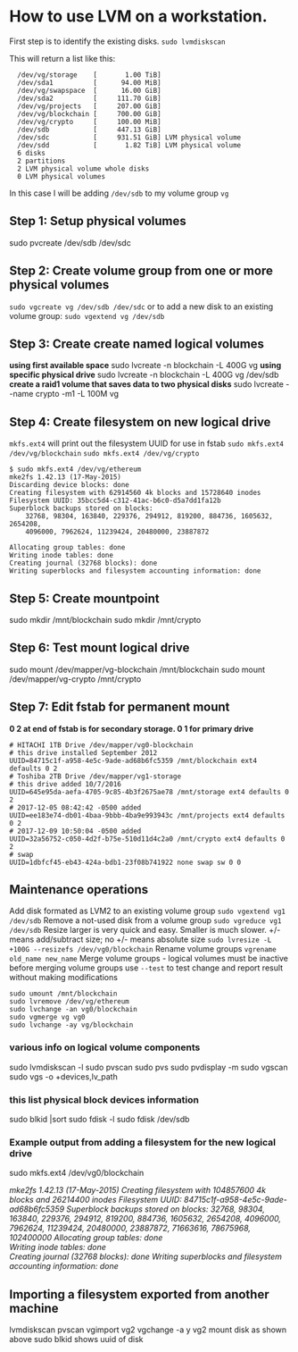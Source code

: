 # How to use LVM on a workstation.

First step is to identify the existing disks.
`sudo lvmdiskscan`

This will return a list like this:
```
  /dev/vg/storage    [       1.00 TiB] 
  /dev/sda1          [      94.00 MiB] 
  /dev/vg/swapspace  [      16.00 GiB] 
  /dev/sda2          [     111.70 GiB] 
  /dev/vg/projects   [     207.00 GiB] 
  /dev/vg/blockchain [     700.00 GiB] 
  /dev/vg/crypto     [     100.00 MiB] 
  /dev/sdb           [     447.13 GiB] 
  /dev/sdc           [     931.51 GiB] LVM physical volume
  /dev/sdd           [       1.82 TiB] LVM physical volume
  6 disks
  2 partitions
  2 LVM physical volume whole disks
  0 LVM physical volumes
```
In this case I will be adding `/dev/sdb` to my volume group `vg`

## Step 1: Setup physical volumes
sudo pvcreate /dev/sdb /dev/sdc

## Step 2: Create volume group from one or more physical volumes
`sudo vgcreate vg /dev/sdb /dev/sdc`
or to add a new disk to an existing volume group:
`sudo vgextend vg /dev/sdb`


## Step 3: Create create named logical volumes
**using first available space**
sudo lvcreate -n blockchain -L 400G vg
**using specific physical drive**
sudo lvcreate -n blockchain -L 400G vg /dev/sdb
**create a raid1 volume that saves data to two physical disks**
sudo lvcreate --name crypto -m1 -L 100M vg

## Step 4: Create filesystem on new logical drive
`mkfs.ext4` will print out the filesystem UUID for use in fstab
`sudo mkfs.ext4 /dev/vg/blockchain`
`sudo mkfs.ext4 /dev/vg/crypto`

```
$ sudo mkfs.ext4 /dev/vg/ethereum
mke2fs 1.42.13 (17-May-2015)
Discarding device blocks: done
Creating filesystem with 62914560 4k blocks and 15728640 inodes
Filesystem UUID: 35bcc5d4-c312-41ac-b6c0-d5a7dd1fa12b
Superblock backups stored on blocks:
	32768, 98304, 163840, 229376, 294912, 819200, 884736, 1605632, 2654208,
	4096000, 7962624, 11239424, 20480000, 23887872

Allocating group tables: done
Writing inode tables: done
Creating journal (32768 blocks): done
Writing superblocks and filesystem accounting information: done
```

## Step 5: Create mountpoint
sudo mkdir /mnt/blockchain
sudo mkdir /mnt/crypto

## Step 6: Test mount logical drive
sudo mount /dev/mapper/vg-blockchain /mnt/blockchain
sudo mount /dev/mapper/vg-crypto /mnt/crypto

## Step 7: Edit fstab for permanent mount
**0 2 at end of fstab is for secondary storage.  0 1 for primary drive**
```
# HITACHI 1TB Drive /dev/mapper/vg0-blockchain
# this drive installed September 2012
UUID=84715c1f-a958-4e5c-9ade-ad68b6fc5359 /mnt/blockchain ext4 defaults 0 2
# Toshiba 2TB Drive /dev/mapper/vg1-storage
# this drive added 10/7/2016
UUID=645e95da-aefa-4705-9c85-4b3f2675ae78 /mnt/storage ext4 defaults 0 2
# 2017-12-05 08:42:42 -0500 added
UUID=ee183e74-db01-4baa-9bbb-4ba9e993943c /mnt/projects ext4 defaults 0 2
# 2017-12-09 10:50:04 -0500 added
UUID=32a56752-c050-4d2f-b75e-510d11d4c2a0 /mnt/crypto ext4 defaults 0 2
# swap
UUID=1dbfcf45-eb43-424a-bdb1-23f08b741922 none swap sw 0 0
```

## Maintenance operations
Add disk formated as LVM2 to an existing volume group
`sudo vgextend vg1 /dev/sdb`
Remove a not-used disk from a volume group
`sudo vgreduce vg1 /dev/sdb`
Resize larger is very quick and easy.  Smaller is much slower.
+/-  means add/subtract size; no +/- means absolute size
`sudo lvresize -L +100G --resizefs /dev/vg0/blockchain`
Rename volume groups
`vgrename old_name new_name`
Merge volume groups - logical volumes must be inactive before merging volume groups
use `--test` to test change and report result without making modifications
```
sudo umount /mnt/blockchain
sudo lvremove /dev/vg/ethereum
sudo lvchange -an vg0/blockchain
sudo vgmerge vg vg0
sudo lvchange -ay vg/blockchain
```


### various info on logical volume components
sudo lvmdiskscan -l
sudo pvscan
sudo pvs
sudo pvdisplay -m
sudo vgscan
sudo vgs -o +devices,lv_path

### this list physical block devices information
sudo blkid |sort
sudo fdisk -l
sudo fdisk /dev/sdb

### Example output from adding a filesystem for the new logical drive
sudo mkfs.ext4 /dev/vg0/blockchain

_mke2fs 1.42.13 (17-May-2015)
Creating filesystem with 104857600 4k blocks and 26214400 inodes
Filesystem UUID: 84715c1f-a958-4e5c-9ade-ad68b6fc5359
Superblock backups stored on blocks:
32768, 98304, 163840, 229376, 294912, 819200, 884736, 1605632, 2654208,
4096000, 7962624, 11239424, 20480000, 23887872, 71663616, 78675968,
102400000
Allocating group tables: done                            
Writing inode tables: done                            
Creating journal (32768 blocks): done
Writing superblocks and filesystem accounting information: done_


## Importing a filesystem exported from another machine

lvmdiskscan
pvscan
vgimport vg2
vgchange -a y vg2
mount disk as shown above
sudo blkid shows uuid of disk
